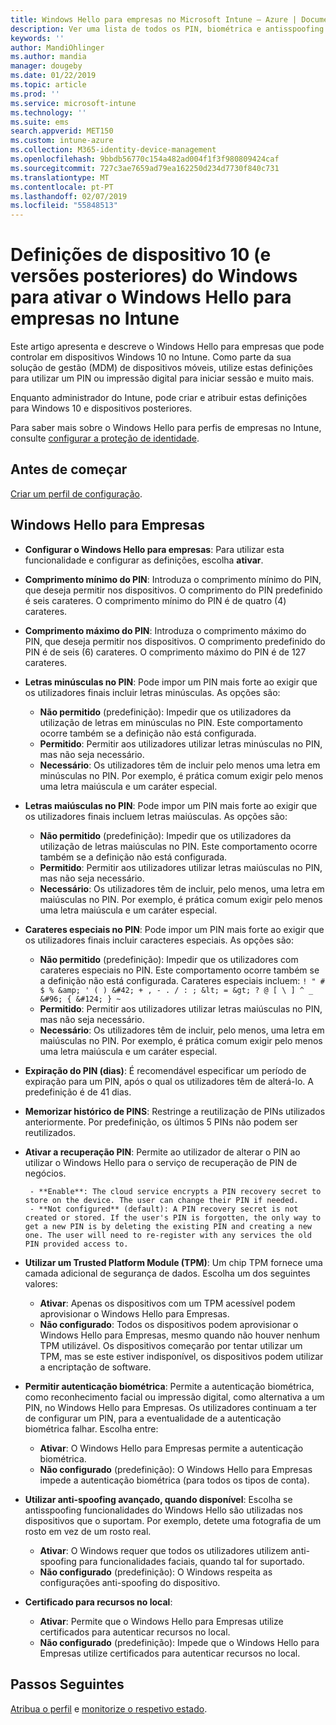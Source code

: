 ```yaml
---
title: Windows Hello para empresas no Microsoft Intune – Azure | Documentos da Microsoft
description: Ver uma lista de todos os PIN, biométrica e antisspoofing configurações num perfil de proteção de identidade para utilizar e configurar o Windows Hello para empresas em dispositivos Windows 10 no Microsoft Intune.
keywords: ''
author: MandiOhlinger
ms.author: mandia
manager: dougeby
ms.date: 01/22/2019
ms.topic: article
ms.prod: ''
ms.service: microsoft-intune
ms.technology: ''
ms.suite: ems
search.appverid: MET150
ms.custom: intune-azure
ms.collection: M365-identity-device-management
ms.openlocfilehash: 9bbdb56770c154a482ad004f1f3f980809424caf
ms.sourcegitcommit: 727c3ae7659ad79ea162250d234d7730f840c731
ms.translationtype: MT
ms.contentlocale: pt-PT
ms.lasthandoff: 02/07/2019
ms.locfileid: "55848513"
---
```

# <a name="windows-10-and-newer-device-settings-to-enable-windows-hello-for-business-in-intune"></a>Definições de dispositivo 10 (e versões posteriores) do Windows para ativar o Windows Hello para empresas no Intune

Este artigo apresenta e descreve o Windows Hello para empresas que pode controlar em dispositivos Windows 10 no Intune. Como parte da sua solução de gestão (MDM) de dispositivos móveis, utilize estas definições para utilizar um PIN ou impressão digital para iniciar sessão e muito mais.

Enquanto administrador do Intune, pode criar e atribuir estas definições para Windows 10 e dispositivos posteriores.

Para saber mais sobre o Windows Hello para perfis de empresas no Intune, consulte [configurar a proteção de identidade](identity-protection-configure.md).

## <a name="before-you-begin"></a>Antes de começar

[Criar um perfil de configuração](identity-protection-configure.md#create-the-device-profile).

## <a name="windows-hello-for-business"></a>Windows Hello para Empresas

- **Configurar o Windows Hello para empresas**: Para utilizar esta funcionalidade e configurar as definições, escolha **ativar**.
- **Comprimento mínimo do PIN**: Introduza o comprimento mínimo do PIN, que deseja permitir nos dispositivos. O comprimento do PIN predefinido é seis carateres. O comprimento mínimo do PIN é de quatro (4) carateres.
- **Comprimento máximo do PIN**: Introduza o comprimento máximo do PIN, que deseja permitir nos dispositivos. O comprimento predefinido do PIN é de seis (6) carateres. O comprimento máximo do PIN é de 127 carateres.  
- **Letras minúsculas no PIN**: Pode impor um PIN mais forte ao exigir que os utilizadores finais incluir letras minúsculas. As opções são:

  - **Não permitido** (predefinição): Impedir que os utilizadores da utilização de letras em minúsculas no PIN. Este comportamento ocorre também se a definição não está configurada.
  - **Permitido**: Permitir aos utilizadores utilizar letras minúsculas no PIN, mas não seja necessário.
  - **Necessário**: Os utilizadores têm de incluir pelo menos uma letra em minúsculas no PIN. Por exemplo, é prática comum exigir pelo menos uma letra maiúscula e um caráter especial.

- **Letras maiúsculas no PIN**: Pode impor um PIN mais forte ao exigir que os utilizadores finais incluem letras maiúsculas. As opções são:

  - **Não permitido** (predefinição): Impedir que os utilizadores da utilização de letras maiúsculas no PIN. Este comportamento ocorre também se a definição não está configurada.
  - **Permitido**: Permitir aos utilizadores utilizar letras maiúsculas no PIN, mas não seja necessário.
  - **Necessário**: Os utilizadores têm de incluir, pelo menos, uma letra em maiúsculas no PIN. Por exemplo, é prática comum exigir pelo menos uma letra maiúscula e um caráter especial.

- **Carateres especiais no PIN**: Pode impor um PIN mais forte ao exigir que os utilizadores finais incluir caracteres especiais. As opções são:

  - **Não permitido** (predefinição): Impedir que os utilizadores com carateres especiais no PIN. Este comportamento ocorre também se a definição não está configurada.
    Carateres especiais incluem: `! " # $ % &amp; ' ( ) &#42; + , - . / : ; &lt; = &gt; ? @ [ \ ] ^ _ &#96; { &#124; } ~`
  - **Permitido**: Permitir aos utilizadores utilizar letras maiúsculas no PIN, mas não seja necessário.
  - **Necessário**: Os utilizadores têm de incluir, pelo menos, uma letra em maiúsculas no PIN. Por exemplo, é prática comum exigir pelo menos uma letra maiúscula e um caráter especial.

- **Expiração do PIN (dias)**: É recomendável especificar um período de expiração para um PIN, após o qual os utilizadores têm de alterá-lo. A predefinição é de 41 dias.

- **Memorizar histórico de PINS**: Restringe a reutilização de PINs utilizados anteriormente. Por predefinição, os últimos 5 PINs não podem ser reutilizados.  
- **Ativar a recuperação PIN**: Permite ao utilizador de alterar o PIN ao utilizar o Windows Hello para o serviço de recuperação de PIN de negócios.

       - **Enable**: The cloud service encrypts a PIN recovery secret to store on the device. The user can change their PIN if needed.  
       - **Not configured** (default): A PIN recovery secret is not created or stored. If the user's PIN is forgotten, the only way to get a new PIN is by deleting the existing PIN and creating a new one. The user will need to re-register with any services the old PIN provided access to.  

- **Utilizar um Trusted Platform Module (TPM)**: Um chip TPM fornece uma camada adicional de segurança de dados. Escolha um dos seguintes valores:  
  - **Ativar**: Apenas os dispositivos com um TPM acessível podem aprovisionar o Windows Hello para Empresas.
  - **Não configurado**: Todos os dispositivos podem aprovisionar o Windows Hello para Empresas, mesmo quando não houver nenhum TPM utilizável. Os dispositivos começarão por tentar utilizar um TPM, mas se este estiver indisponível, os dispositivos podem utilizar a encriptação de software.  

- **Permitir autenticação biométrica**: Permite a autenticação biométrica, como reconhecimento facial ou impressão digital, como alternativa a um PIN, no Windows Hello para Empresas. Os utilizadores continuam a ter de configurar um PIN, para a eventualidade de a autenticação biométrica falhar. Escolha entre:

  - **Ativar**: O Windows Hello para Empresas permite a autenticação biométrica.
  - **Não configurado** (predefinição): O Windows Hello para Empresas impede a autenticação biométrica (para todos os tipos de conta).

- **Utilizar anti-spoofing avançado, quando disponível**: Escolha se antisspoofing funcionalidades do Windows Hello são utilizadas nos dispositivos que o suportam. Por exemplo, detete uma fotografia de um rosto em vez de um rosto real.

  - **Ativar**: O Windows requer que todos os utilizadores utilizem anti-spoofing para funcionalidades faciais, quando tal for suportado.  
  - **Não configurado** (predefinição): O Windows respeita as configurações anti-spoofing do dispositivo.

- **Certificado para recursos no local**: 

  - **Ativar**: Permite que o Windows Hello para Empresas utilize certificados para autenticar recursos no local.
  - **Não configurado** (predefinição): Impede que o Windows Hello para Empresas utilize certificados para autenticar recursos no local.  

## <a name="next-steps"></a>Passos Seguintes

[Atribua o perfil](device-profile-assign.md) e [monitorize o respetivo estado](device-profile-monitor.md).
